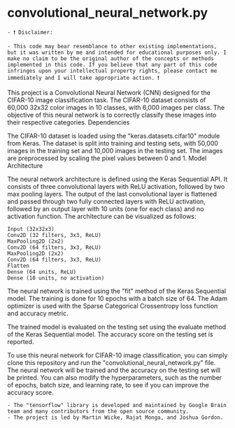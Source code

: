 # convolutional_neural_network.py

	- ❗ Disclaimer:

	- This code may bear resemblance to other existing implementations, but it was written by me and intended for educational purposes only. I make no claim to be the original author of the concepts or methods implemented in this code. If you believe that any part of this code infringes upon your intellectual property rights, please contact me immediately and I will take appropriate action. ❗



This project is a Convolutional Neural Network (CNN) designed for the CIFAR-10 image classification task. The CIFAR-10 dataset consists of 60,000 32x32 color images in 10 classes, with 6,000 images per class. The objective of this neural network is to correctly classify these images into their respective categories.
Dependencies

The CIFAR-10 dataset is loaded using the "keras.datasets.cifar10" module from Keras. The dataset is split into training and testing sets, with 50,000 images in the training set and 10,000 images in the testing set. The images are preprocessed by scaling the pixel values between 0 and 1.
Model Architecture

The neural network architecture is defined using the Keras Sequential API. It consists of three convolutional layers with ReLU activation, followed by two max pooling layers. The output of the last convolutional layer is flattened and passed through two fully connected layers with ReLU activation, followed by an output layer with 10 units (one for each class) and no activation function. The architecture can be visualized as follows:

	Input (32x32x3)
	Conv2D (32 filters, 3x3, ReLU)
	MaxPooling2D (2x2)
	Conv2D (64 filters, 3x3, ReLU)
	MaxPooling2D (2x2)
	Conv2D (64 filters, 3x3, ReLU)
	Flatten
	Dense (64 units, ReLU)
	Dense (10 units, no activation)
	
The neural network is trained using the "fit" method of the Keras Sequential model. The training is done for 10 epochs with a batch size of 64. The Adam optimizer is used with the Sparse Categorical Crossentropy loss function and accuracy metric.

The trained model is evaluated on the testing set using the evaluate method of the Keras Sequential model. The accuracy score on the testing set is reported.

To use this neural network for CIFAR-10 image classification, you can simply clone this repository and run the "convolutional_neural_network.py" file. The neural network will be trained and the accuracy on the testing set will be printed. You can also modify the hyperparameters, such as the number of epochs, batch size, and learning rate, to see if you can improve the accuracy score.

    - The "tensorflow" library is developed and maintained by Google Brain team and many contributors from the open source community. 
    - The project is led by Martin Wicke, Rajat Monga, and Joshua Gordon.
